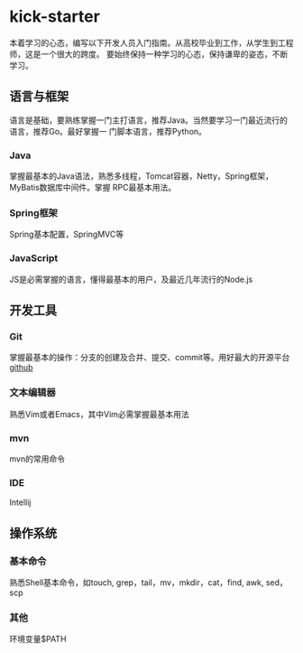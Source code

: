 # kick-starter
本着学习的心态，编写以下开发人员入门指南。从高校毕业到工作，从学生到工程师，这是一个很大的跨度。
要始终保持一种学习的心态，保持谦卑的姿态，不断学习。

## 语言与框架
语言是基础，要熟练掌握一门主打语言，推荐Java。当然要学习一门最近流行的语言，推荐Go。最好掌握一
门脚本语言，推荐Python。

### Java
掌握最基本的Java语法，熟悉多线程，Tomcat容器，Netty，Spring框架，MyBatis数据库中间件。掌握
RPC最基本用法。

### Spring框架
Spring基本配置，SpringMVC等

### JavaScript
JS是必需掌握的语言，懂得最基本的用户，及最近几年流行的Node.js

## 开发工具

### Git
掌握最基本的操作：分支的创建及合并、提交、commit等。用好最大的开源平台[github](https://github.com)

### 文本编辑器
熟悉Vim或者Emacs，其中Vim必需掌握最基本用法

### mvn
mvn的常用命令

### IDE
Intellij

## 操作系统

### 基本命令
熟悉Shell基本命令，如touch, grep，tail，mv，mkdir，cat，find, awk, sed， scp

### 其他
环境变量$PATH

